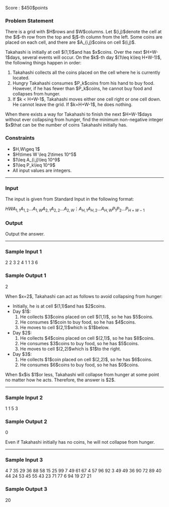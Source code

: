 
<div>

<span>

<span>

<p>
Score : $450$points
</p>

<div>

<section>

### **Problem Statement**

<p>
There is a grid with $H$rows and $W$columns.
Let $(i,j)$denote the cell at the $i$-th row from the top and $j$-th column from the left.
Some coins are placed on each cell, and there are $A_{i,j}$coins on cell $(i,j)$.
</p>

<p>
Takahashi is initially at cell $(1,1)$and has $x$coins.
Over the next $H+W-1$days, several events will occur.
On the $k$-th day $(1\leq k\leq H+W-1)$, the following things happen in order:
</p>

<ol>

<li>
Takahashi collects all the coins placed on the cell where he is currently located.
</li>

<li>
Hungry Takahashi consumes $P_k$coins from his hand to buy food. However, if he has fewer than $P_k$coins, he cannot buy food and collapses from hunger.
</li>

<li>
If $k < H+W-1$, Takahashi moves either one cell right or one cell down. He cannot leave the grid. If $k=H+W-1$, he does nothing.
</li>

</ol>

<p>
When there exists a way for Takahashi to finish the next $H+W-1$days without ever collapsing from hunger, find the minimum non-negative integer $x$that can be the number of coins Takahashi initially has.
</p>

</section>

</div>

<div>

<section>

### **Constraints**

<ul>

<li>
$H,W\geq 1$
</li>

<li>
$H\times W \leq 2\times 10^5$
</li>

<li>
$1\leq A_{i,j}\leq 10^9$
</li>

<li>
$1\leq P_k\leq 10^9$
</li>

<li>
All input values are integers.
</li>

</ul>

</section>

</div>

---

<div>

<div>

<section>

### **Input**

<p>
The input is given from Standard Input in the following format:
</p>

<div>

$H$$W$$A_{1,1}$$A_{1,2}$$\dots$$A_{1,W}$$A_{2,1}$$A_{2,2}$$\dots$$A_{2,W}$$\vdots$$A_{H,1}$$A_{H,2}$$\dots$$A_{H,W}$$P_1$$P_2$$\dots$$P_{H+W-1}$
</div>

</section>

</div>

<div>

<section>

### **Output**

<p>
Output the answer.
</p>

</section>

</div>

</div>

---

<div>

<section>

### **Sample Input 1**

<div>

2 2
3 2
4 1
1 3 6

</div>

</section>

</div>

<div>

<section>

### **Sample Output 1**

<div>

2

</div>

<p>
When $x=2$, Takahashi can act as follows to avoid collapsing from hunger:
</p>

<ul>

<li>
Initially, he is at cell $(1,1)$and has $2$coins.
</li>

<li>
Day $1$:
<ol>

<li>
He collects $3$coins placed on cell $(1,1)$, so he has $5$coins.
</li>

<li>
He consumes $1$coin to buy food, so he has $4$coins.
</li>

<li>
He moves to cell $(2,1)$which is $1$below.
</li>

</ol>

</li>

<li>
Day $2$:
<ol>

<li>
He collects $4$coins placed on cell $(2,1)$, so he has $8$coins.
</li>

<li>
He consumes $3$coins to buy food, so he has $5$coins.
</li>

<li>
He moves to cell $(2,2)$which is $1$to the right.
</li>

</ol>

</li>

<li>
Day $3$:
<ol>

<li>
He collects $1$coin placed on cell $(2,2)$, so he has $6$coins.
</li>

<li>
He consumes $6$coins to buy food, so he has $0$coins.
</li>

</ol>

</li>

</ul>

<p>
When $x$is $1$or less, Takahashi will collapse from hunger at some point no matter how he acts.
Therefore, the answer is $2$.
</p>

</section>

</div>

---

<div>

<section>

### **Sample Input 2**

<div>

1 1
5
3

</div>

</section>

</div>

<div>

<section>

### **Sample Output 2**

<div>

0

</div>

<p>
Even if Takahashi initially has no coins, he will not collapse from hunger.
</p>

</section>

</div>

---

<div>

<section>

### **Sample Input 3**

<div>

4 7
35 29 36 88 58 15 25
99 7 49 61 67 4 57
96 92 3 49 49 36 90
72 89 40 44 24 53 45
55 43 23 71 77 6 94 19 27 21

</div>

</section>

</div>

<div>

<section>

### **Sample Output 3**

<div>

20

</div>

</section>

</div>

</span>

</span>

</div>

